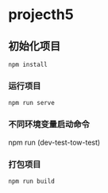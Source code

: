 # projecth5

## 初始化项目
```
npm install
```

### 运行项目
```
npm run serve
```
### 不同环境变量启动命令
npm run (dev-test-tow-test)

### 打包项目
```
npm run build
```